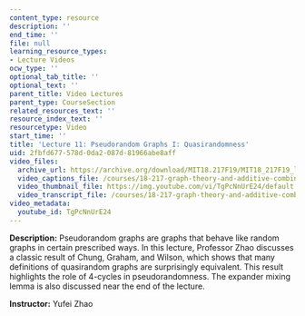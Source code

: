 ```yaml
---
content_type: resource
description: ''
end_time: ''
file: null
learning_resource_types:
- Lecture Videos
ocw_type: ''
optional_tab_title: ''
optional_text: ''
parent_title: Video Lectures
parent_type: CourseSection
related_resources_text: ''
resource_index_text: ''
resourcetype: Video
start_time: ''
title: 'Lecture 11: Pseudorandom Graphs I: Quasirandomness'
uid: 2fbfd677-578d-0da2-087d-81966abe8aff
video_files:
  archive_url: https://archive.org/download/MIT18.217F19/MIT18_217F19_lec11_300k.mp4
  video_captions_file: /courses/18-217-graph-theory-and-additive-combinatorics-fall-2019/4a777e19b8375cc7a482b1d1099f5481_TgPcNnUrE24.vtt
  video_thumbnail_file: https://img.youtube.com/vi/TgPcNnUrE24/default.jpg
  video_transcript_file: /courses/18-217-graph-theory-and-additive-combinatorics-fall-2019/733d56b5fa0ba8dfccee8f2f6f26c69c_TgPcNnUrE24.pdf
video_metadata:
  youtube_id: TgPcNnUrE24
---
```


**Description:** Pseudorandom graphs are graphs that behave like random graphs in certain prescribed ways. In this lecture, Professor Zhao discusses a classic result of Chung, Graham, and Wilson, which shows that many definitions of quasirandom graphs are surprisingly equivalent. This result highlights the role of 4-cycles in pseudorandomness. The expander mixing lemma is also discussed near the end of the lecture.

**Instructor:** Yufei Zhao




